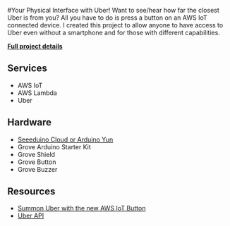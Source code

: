 #Your Physical Interface with Uber!
Want to see/hear how far the closest Uber is from you? All you have to do is press a button on an AWS IoT connected device. I created this project to allow anyone to have access to Uber even without a smartphone and for those with different capabilities.

**[Full project details](https://www.hackster.io/nothans/use-uber-with-aws-iot-lambda-arduino-starter-kit-f71c50)**

## Services
* AWS IoT
* AWS Lambda
* Uber

## Hardware
* [Seeeduino Cloud or Arduino Yun](http://www.amazon.com/gp/product/B01669BB60/nothans)
* Grove Arduino Starter Kit
* Grove Shield
* Grove Button
* Grove Buzzer

## Resources
* [Summon Uber with the new AWS IoT Button](https://medium.com/@geoffrey___/summon-uber-with-the-new-amazon-dash-button-876b54385dec#.qfxd6yj7n)
* [Uber API](https://developer.uber.com)
